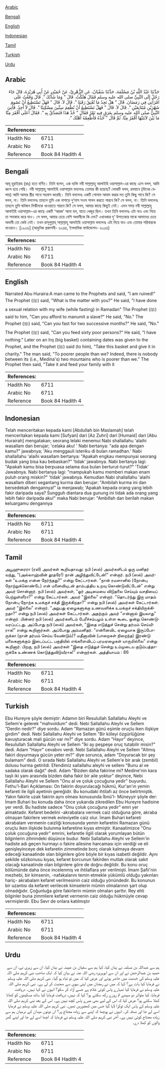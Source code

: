 [Arabic](#arabic)

[Bengali](#bengali)

[English](#english)

[Indonesian](#indonesian)

[Tamil](#tamil)

[Turkish](#turkish)

[Urdu](#urdu)

## Arabic


<div dir="rtl" lang="ar" style={{fontSize:'larger',backgroundColor:'#f8f9fa',padding:20}}>
حَدَّثَنَا عَبْدُ اللَّهِ بْنُ مَسْلَمَةَ، حَدَّثَنَا سُفْيَانُ، عَنِ الزُّهْرِيِّ، عَنْ حُمَيْدٍ، عَنْ أَبِي هُرَيْرَةَ، قَالَ جَاءَ رَجُلٌ إِلَى النَّبِيِّ صلى الله عليه وسلم فَقَالَ هَلَكْتُ‏.‏ قَالَ ‏"‏ وَمَا شَأْنُكَ ‏"‏‏.‏ قَالَ وَقَعْتُ عَلَى امْرَأَتِي فِي رَمَضَانَ‏.‏ قَالَ ‏"‏ هَلْ تَجِدُ مَا تُعْتِقُ رَقَبَةً ‏"‏‏.‏ قَالَ لاَ‏.‏ قَالَ ‏"‏ فَهَلْ تَسْتَطِيعُ أَنْ تَصُومَ شَهْرَيْنِ مُتَتَابِعَيْنِ ‏"‏‏.‏ قَالَ لاَ‏.‏ قَالَ ‏"‏ فَهَلْ تَسْتَطِيعُ أَنْ تُطْعِمَ سِتِّينَ مِسْكِينًا ‏"‏‏.‏ قَالَ لاَ أَجِدُ‏.‏ فَأُتِيَ النَّبِيُّ صلى الله عليه وسلم بِعَرَقٍ فِيهِ تَمْرٌ فَقَالَ ‏"‏ خُذْ هَذَا فَتَصَدَّقْ بِهِ ‏"‏‏.‏ فَقَالَ أَعَلَى أَفْقَرَ مِنَّا مَا بَيْنَ لاَبَتَيْهَا أَفْقَرُ مِنَّا‏.‏ ثُمَّ قَالَ ‏"‏ خُذْهُ فَأَطْعِمْهُ أَهْلَكَ ‏"‏‏.‏
</div>
<div style={{backgroundColor:'#f8f9fa',padding:20, marginBottom: 10}}><table> <thead> <tr> <th>References:</th> <th></th> </tr> </thead> <tbody><tr><td>Hadith No</td><td>6711</td></tr><tr><td>Arabic No</td><td>6711</td></tr><tr><td>Reference</td><td>Book 84 Hadith 4</td></tr></tbody></table></div>

## Bengali


<div dir="ltr" lang="bn" style={{fontSize:'larger',backgroundColor:'#f8f9fa',padding:20}}>
আবূ হুরাইরাহ (রাঃ) হতে বর্ণিত। তিনি বলেন, এক ব্যক্তি নবী সাল্লাল্লাহু আলাইহি ওয়াসাল্লাম-এর কাছে এসে বলল, আমি ধ্বংস হয়ে গেছি। নবী সাল্লাল্লাহু আলাইহি ওয়াসাল্লাম বললেনঃ তোমার কী হয়েছে? লোকটি বলল, রমযানে (দিনের বেলায়) আমি আমার স্ত্রীর সাথে সহবাস করেছি। তিনি বললেনঃ একটি গোলাম আযাদ করার মত তুমি কিছু পাবে কি? সে বলল, না। তিনি বললেনঃ তাহলে তুমি এক নাগাড়ে দু’মাস সওম পালন করতে পারবে কি? সে বলল, না। তিনি বললেনঃ তাহলে তুমি ষাটজন মিস্কীনকে খাওয়াতে পারবে কি? সে বলল, আমার কাছে কিছুই নেই। এমন সময় নবী সাল্লাল্লাহু আলাইহি ওয়াসাল্লাম-এর কাছে একটি ‘আরক’ আনা হল, যাতে খেজুর ছিল। তখন তিনি বললেনঃ এটা নাও এবং গিয়ে তা সদাকাহ করে দাও। সে বলল, আমার চেয়ে বেশি অভাবীকে কি দেব? এখানকার দু’ উপত্যকার মাঝে আমাদের চেয়ে অভাবী তো কেউ নেই। তখন রাসূলুল্লাহ্ সাল্লাল্লাহু আলাইহি ওয়াসাল্লাম বললেনঃ এটা নিয়ে যাও এবং তোমার পরিবারকে খাওয়াও। [১৯৩৬] (আধুনিক প্রকাশনী- ৬২৪৪, ইসলামিক ফাউন্ডেশন- ৬২৫৪)
</div>
<div style={{backgroundColor:'#f8f9fa',padding:20, marginBottom: 10}}><table> <thead> <tr> <th>References:</th> <th></th> </tr> </thead> <tbody><tr><td>Hadith No</td><td>6711</td></tr><tr><td>Arabic No</td><td>6711</td></tr><tr><td>Reference</td><td>Book 84 Hadith 4</td></tr></tbody></table></div>

## English


<div dir="ltr" lang="en" style={{fontSize:'larger',backgroundColor:'#f8f9fa',padding:20}}>
Narrated Abu Huraira:A man came to the Prophets and said, "I am ruined!" The Prophet (ﷺ) said, "What is the matter with you?" He said, "I have done a sexual relation with my wife (while fasting) in Ramadan" The Prophet (ﷺ) said to him, "Can you afford to manumit a slave?" He said, "No." The Prophet (ﷺ) said, "Can you fast for two successive months?" He said, "No." The Prophet (ﷺ) said, "Can you feed sixty poor persons?" He said, "I have nothing." Later on an Irq (big basket) containing dates was given to the Prophet, and the Prophet (ﷺ) said (to him), "Take this basket and give it in charity." The man said, "To poorer people than we? Indeed, there is nobody between its (i.e., Medina's) two mountains who is poorer than we." The Prophet then said, "Take it and feed your family with it
</div>
<div style={{backgroundColor:'#f8f9fa',padding:20, marginBottom: 10}}><table> <thead> <tr> <th>References:</th> <th></th> </tr> </thead> <tbody><tr><td>Hadith No</td><td>6711</td></tr><tr><td>Arabic No</td><td>6711</td></tr><tr><td>Reference</td><td>Book 84 Hadith 4</td></tr></tbody></table></div>

## Indonesian


<div dir="ltr" lang="id" style={{fontSize:'larger',backgroundColor:'#f8f9fa',padding:20}}>
Telah menceritakan kepada kami [Abdullah bin Maslamah] telah menceritakan kepada kami [Sufyan] dari [Az Zuhri] dari [Humaid] dari [Abu Hurairah] mengatakan; seorang lelaki menemui Nabi shallallahu 'alaihi wasallam dan berujar; 'celaka aku! ' Nabi bertanya: "ada apa dengan kamu?" jawabnya; 'Aku menggauli isteriku di bulan ramadhan.' Nabi shallallahu 'alaihi wasallam bertanya: "Apakah engkau mempunyai seorang budak yang bisa kau bebaskan?" 'tidak' jawabnya. Nabi bertanya lagi: "Apakah kamu bisa berpuasa selama dua bulan berturut-turut?" 'Tidak' Jawabnya. Nabi bertanya lagi: "mampukah kamu memberi makan enam puluh orang miskin?" 'tidak' jawabnya. Kemudian Nabi shallallahu 'alaihi wasallam diberi segantang kurma dan berujar: "Ambilah kurma ini dan bersedekah dengannya!" ia menjawab; 'Apakah kepada orang yang lebih fakir daripada saya? Sungguh diantara dua gunung ini tidak ada orang yang lebih fakir daripada aku!" maka Nabi berujar: "Ambillah dan berilah makan keluargamu dengannya
</div>
<div style={{backgroundColor:'#f8f9fa',padding:20, marginBottom: 10}}><table> <thead> <tr> <th>References:</th> <th></th> </tr> </thead> <tbody><tr><td>Hadith No</td><td>6711</td></tr><tr><td>Arabic No</td><td>6711</td></tr><tr><td>Reference</td><td>Book 84 Hadith 4</td></tr></tbody></table></div>

## Tamil


<div dir="ltr" lang="ta" style={{fontSize:'larger',backgroundColor:'#f8f9fa',padding:20}}>
அபூஹுரைரா (ரலி) அவர்கள் கூறியதாவது: நபி (ஸல்) அவர்களிடம் ஒரு மனிதர் வந்து, “(அல்லாஹ்வின் தூதரே!) நான் அழிந்துவிட்டேன்!” என்றார். நபி (ஸல்) அவர்கள் “உமக்கு என்ன நேர்ந்தது?” என்று கேட்டார்கள். “நான் ரமளானில் (நோன்பு நோற்றுக்கொண்டே) என் மனைவியுடன் தாம்பத்திய உறவு கொண்டுவிட்டேன்” என்று அவர் சொன்னார். நபி (ஸல்) அவர்கள், “ஓர் அடிமையை விடுதலை செய்யும் வசதியைப் பெற்றுள்ளீரா?” என்று கேட்டார்கள். அவர் “இல்லை” என்றார். “தொடர்ந்து இரு மாதம் நோன்பு நோற்க உமக்குச் சக்தி இருக்கிறதா?” என்று நபி (ஸல்) அவர்கள் கேட்டார்கள். அவர் “இல்லை” என்றார். “அறுபது ஏழைகளுக்கு உணவளிக்க உமக்குச் சக்தியிருக்கிறதா?” என்று நபி (ஸல்) அவர்கள் கேட்டார்கள். அதற்கும் அவர் “என்னால் இயலாது” என்றார். பின்னர் நபி (ஸல்) அவர்களிடம் பேரீச்சம்பழம் உள்ள கூடை ஒன்று கொண்டுவரப்பட்டது. அப்போது நபி (ஸல்) அவர்கள், “இதை எடுத்துச் சென்று தர்மம் செய்வீராக!” என்று கூறினார்கள். அப்போது அம்மனிதர். “என்னைவிட ஏழையாக இருப்போருக்கா (நான் தர்மம் செய்ய வேண்டும்)? மதீனாவின் (பாறைகள் நிறைந்த) இரண்டு மலைகளுக்கும் இடைப்பட்ட பகுதியில் எங்களைவிடப் பரமஏழைகள் யாருமில்லை” என்று கூறினார். பிறகு, நபி (ஸல்) அவர்கள் “இதை எடுத்துச் சென்று உம்முடைய குடும்பத்தாருக்கே உண்ணக் கொடுத்துவிடுவீராக!” என்றார்கள். அத்தியாயம் : 86
</div>
<div style={{backgroundColor:'#f8f9fa',padding:20, marginBottom: 10}}><table> <thead> <tr> <th>References:</th> <th></th> </tr> </thead> <tbody><tr><td>Hadith No</td><td>6711</td></tr><tr><td>Arabic No</td><td>6711</td></tr><tr><td>Reference</td><td>Book 84 Hadith 4</td></tr></tbody></table></div>

## Turkish


<div dir="ltr" lang="tr" style={{fontSize:'larger',backgroundColor:'#f8f9fa',padding:20}}>
Ebu Hureyre şöyle demiştir: Adamın biri Resulullah Sallallahu Aleyhi ve Sellem'e gelerek "mahvoldum" dedi. Nebi Sallallahu Aleyhi ve Sellem "Derdin nedir?" diye sordu. Adam "Ramazan günü eşimle oruçlu iken ilişkiye girdim" dedi. Nebi Sallallahu Aleyhi ve Sellem "Bir köleyi özgürlüğüne kavuşturacak mali gücün var mı?" diye sordu. Adam "Hayır" deyince, Resulullah Sallallahu Aleyhi ve Sellem "İki ay peşpeşe oruç tutabilir misin?" dedi. Adam "Hayır" cevabını verdi. Nebi Sallallahu Aleyhi ve Sellem "Altmış fakiri doyurmaya gücün yeter mi?" diye sorunca, adam "Doyuracak bir şey bulamam" dedi. O sırada Nebi Sallallahu Aleyhi ve Sellem'e bir arak (zembil) dolusu hurma getirildi. Efendimiz sallallahu aleyhi ve sellenı "Bunu al ve sadaka olarak dağıt" dedi. Adam "Bizden daha fakirine mi? Medine'nin kara taşlı iki yanı arasında bizden daha fakir bir aile yoktur" deyince, Nebi Sallallahu Aleyhi ve Sellem "Onu al ve çoluk çocuğuna yedir" buyurdu. Fethu'l-Bari Açıklaması: On fakirin doyurulacağı hükmü, Kur'an'ın yemin kefareti ile ilgili ayetinin gereğidir. Bu konudaki ihtilafı az önce belirtmiştik. Yakın fakirle uzak fakirin aynı olması konusunda İbnü'l- Müneyyir şöyle der: İmam Buhari bu konuda daha önce yukarıda zikredilen Ebu Hureyre hadisine yer verdi. Bu hadiste sadece "Onu çoluk çocuğuna yedir" emri yer almaktadır. Kefaret bedelini -akrabalara vermek caiz olduğuna göre, akraba olmayan fakirlere vermek evleviyetle caiz olur. İmam Buhari kefareti akrabalam vermenin caizliği konusunda yemin kefaretini Ramazan günü oruçlu iken ilişkide bulunma kefaretine kıyas etmiştir. Kanaatimizce "Onu çoluk çocuğuna yedir" emrini, kefaretle ilgili olarak yorumlayan bütün bilginlerin zihnindeki düşünce budur. Nebi Sallallahu Aleyhi ve Sellem'in hadiste adı geçen hurmayı o fakire ailesine harcaması için verdiği ve eli genişleyinceye dek kefaretin zimmetinde borç olarak kalmaya devam edeceği kanaatinde olan bilginlere göre böyle bir kıyas isabetli değildir. Aynı şekilde sözkonusu kıyas, kefaret borcunun fakirden mutlak olarak sakıt olacağı kanaatinde olan bilginlere göre de doğru değildir. Bu konu oruç bölümünde daha önce incelenmiş ve ihtilaflara yer verilmişti. İmam Şafii'nin mezhebi, bir kimsenin, -nafakalarını temin etmekle yükümlü olduğu yakınları hariç- akrabalam kefaret verilmesinin caiz olduğu yönündedir. Bu konunun bir uzantısı da kefaret verilecek kimselerin mümin olmalarının şart olup olmadığıdır. Çoğunluğa göre fakirIerin mümin olmaları şarttır. Rey ehli bilginler buna zimmliere kefaret vermenin caiz olduğu hükmüyle cevap vermişlerdir. Ebu Sevr de onlara katılmıştır
</div>
<div style={{backgroundColor:'#f8f9fa',padding:20, marginBottom: 10}}><table> <thead> <tr> <th>References:</th> <th></th> </tr> </thead> <tbody><tr><td>Hadith No</td><td>6711</td></tr><tr><td>Arabic No</td><td>6711</td></tr><tr><td>Reference</td><td>Book 84 Hadith 4</td></tr></tbody></table></div>

## Urdu


<div dir="rtl" lang="ur" style={{fontSize:'larger',backgroundColor:'#f8f9fa',padding:20}}>
ہم سے عبداللہ بن مسلمہ نے بیان کیا، کہا ہم سے سفیان بن عیینہ نے بیان کیا، ان سے زہری نے، ان سے حمید بن عبدالرحمٰن نے اور ان سے ابوہریرہ رضی اللہ عنہ نے بیان کیا کہ ایک صاحب نبی کریم صلی اللہ علیہ وسلم کی خدمت میں حاضر ہوئے اور عرض کیا کہ میں تو تباہ ہو گیا۔ نبی کریم صلی اللہ علیہ وسلم نے فرمایا کیا بات ہے؟ کہا کہ میں نے رمضان میں اپنی بیوی سے صحبت کر لی ہے۔ نبی کریم صلی اللہ علیہ وسلم نے فرمایا کیا تمہارے پاس کوئی غلام ہے جسے آزاد کر سکو؟ انہوں نے کہا نہیں۔ دریافت فرمایا، کیا متواتر دو مہینے تم روزے رکھ سکتے ہو؟ کہا کہ نہیں، دریافت فرمایا کیا ساٹھ مسکینوں کو کھانا کھلا سکتے ہو؟ عرض کیا کہ اس کے لیے بھی میرے پاس کچھ نہیں ہے۔ اس کے بعد نبی کریم صلی اللہ علیہ وسلم کے پاس ایک ٹوکرا لایا گیا جس میں کھجوریں تھیں۔ نبی کریم صلی اللہ علیہ وسلم نے فرمایا اسے لے جا اور صدقہ کر۔ انہوں نے پوچھا کہ اپنے سے زیادہ محتاج پر؟ ان دونوں میدان کے درمیان ہم سے زیادہ محتاج کوئی نہیں ہے۔ آخر نبی کریم صلی اللہ علیہ وسلم نے فرمایا کہ اچھا اسے لے جا اور اپنے گھر والوں کو کھلا دے۔
</div>
<div style={{backgroundColor:'#f8f9fa',padding:20, marginBottom: 10}}><table> <thead> <tr> <th>References:</th> <th></th> </tr> </thead> <tbody><tr><td>Hadith No</td><td>6711</td></tr><tr><td>Arabic No</td><td>6711</td></tr><tr><td>Reference</td><td>Book 84 Hadith 4</td></tr></tbody></table></div>